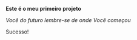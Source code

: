 
**Este é o meu primeiro projeto**

_Você do futuro lembre-se de onde Você começou_

Sucesso!
    

